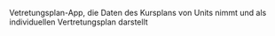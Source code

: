 Vetretungsplan-App, die Daten des Kursplans von Units nimmt und als individuellen Vertretungsplan darstellt 
